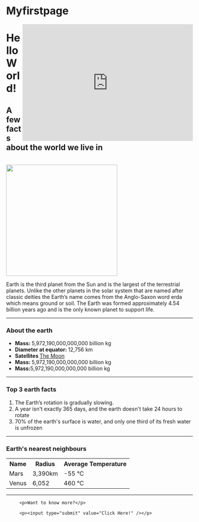 # Myfirstpage
<!doctype html>
<html>
<head>
 <title>My First Website</title>
 <meta charset="utf-8" />
 <meta http-equiv="Content-type" content="text/html; charset=utf-8" />
 <meta name="viewport" content="width=device-width, initial-scale=1" />
 <meta name="viewport" content="width=device-width, initial-scale=1" />
 <meta name="description" content="A jouney of a thousand miles begins with a
single step." />
</head>
<body>
	<iframe width="460" height="315" src="https://www.youtube.com/embed/HCDVN7DCzYE" title="YouTube video player" frameborder="0" 
	allow="accelerometer; autoplay; clipboard-write; encrypted-media; gyroscope; picture-in-picture" allowfullscreen align="right"></iframe>
	 	
<h1>Hello World!</h1>
	 	<h2>A few facts about the world we live in</h2>
<br>
	 	
<img src="https://upload.wikimedia.org/wikipedia/commons/9/97/The_Earth_seen_from_Apollo_17.jpg"  width="300" />
	 	
<p>Earth is the third planet from the Sun and is the largest of the
terrestrial planets. Unlike the other planets in the solar system that are named
after classic deities the Earth’s name comes from the Anglo-Saxon word erda
which means ground or soil. The Earth was formed approximately 4.54 billion
years ago and is the only known planet to support life.</p>
	 	
<hr>
	 	
<h3>About the earth</h3>
	 	
<ul>
	 	 <li><strong>Mass: </strong>5,972,190,000,000,000 billion kg</li>
	 	 <li><strong>Diameter at equator: </strong>12,756 km</li>
	 	 <li><strong>Satellites </strong><a href="http://space-facts.com/themoon/">The Moon</a></li>
	 	 <li><strong>Mass: </strong>5,972,190,000,000,000 billion kg</li>
	 	 <li><strong>Mass:</strong>5,972,190,000,000,000 billion kg</li>
</ul>
	 	
<hr>
	 	
<h3>Top 3 earth facts</h3>
			
<ol>
	 	 <li>The Earth’s rotation is gradually slowing.</li>
	 	 <li>A year isn't exactly 365 days, and the earth doesn't take 24
hours to rotate</li>
	 	 <li>70% of the earth's surface is water, and only one third of its
fresh water is unfrozen</li>
</ol>
	 	
<hr>
	 	
<h3>Earth's nearest neighbours</h3>
	 	
<table>
	 	 <tr><th>Name</th><th>Radius</th><th>Average Temperature</th></tr>
	 	 <tr><td>Mars</td><td>3,390km</td><td>-55 &deg;C </td></tr>
	 	 <tr><td>Venus</td><td>6,052</td><td>460 &deg;C</td></tr>
</table>
	 	
<hr>
	 	
<form action="http://space-facts.com/earth/">
	 	
	 	 <p>Want to know more?</p>
			
	 	 <p><input type="submit" value="Click Here!" /></p>
			
</form>
	 	
	 	
	 	
</body>
</html>
